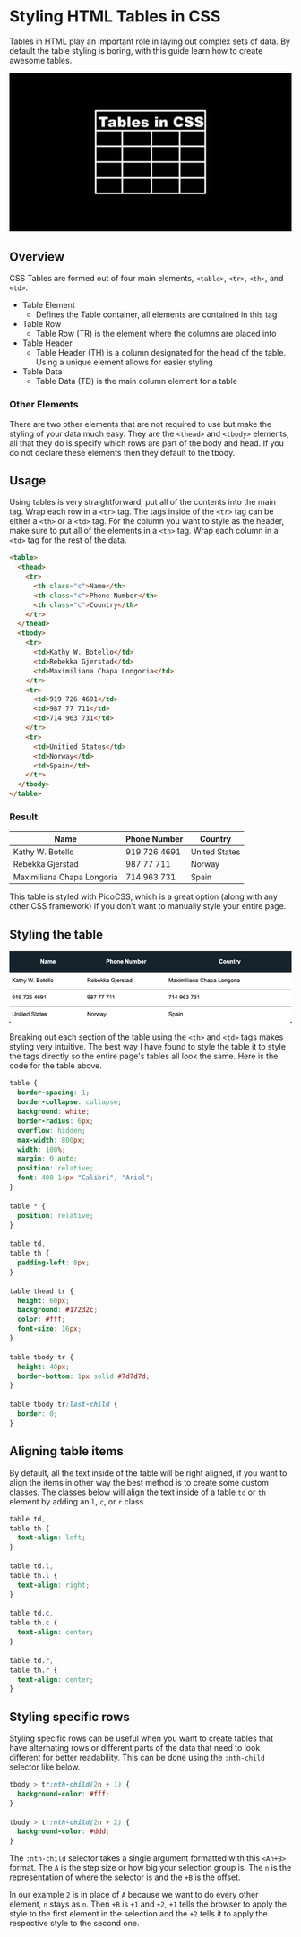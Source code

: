 # Styling HTML Tables in CSS

Tables in HTML play an important role in laying out complex sets of data. By default the table styling is boring, with this guide learn how to create awesome tables.

![CSS Tables](./css_tables_header_lhtn7xcmxz.webp)

## Overview

CSS Tables are formed out of four main elements, `<table>`, `<tr>`, `<th>`, and `<td>`.

- Table Element
  - Defines the Table container, all elements are contained in this tag
- Table Row
  - Table Row (TR) is the element where the columns are placed into
- Table Header
  - Table Header (TH) is a column designated for the head of the table. Using a unique element allows for easier styling
- Table Data
  - Table Data (TD) is the main column element for a table

### Other Elements

There are two other elements that are not required to use but make the styling of your data much easy. They are the `<thead>` and `<tbody>` elements, all that they do is specify which rows are part of the body and head. If you do not declare these elements then they default to the tbody.

## Usage

Using tables is very straightforward, put all of the contents into the main tag. Wrap each row in a `<tr>` tag. The tags inside of the `<tr>` tag can be either a `<th>` or a `<td>` tag. For the column you want to style as the header, make sure to put all of the elements in a `<th>` tag. Wrap each column in a `<td>` tag for the rest of the data.

```html
<table>
  <thead>
    <tr>
      <th class="c">Name</th>
      <th class="c">Phone Number</th>
      <th class="c">Country</th>
    </tr>
  </thead>
  <tbody>
    <tr>
      <td>Kathy W. Botello</td>
      <td>Rebekka Gjerstad</td>
      <td>Maximiliana Chapa Longoria</td>
    </tr>
    <tr>
      <td>919 726 4691</td>
      <td>987 77 711</td>
      <td>714 963 731</td>
    </tr>
    <tr>
      <td>Unitied States</td>
      <td>Norway</td>
      <td>Spain</td>
    </tr>
  </tbody>
</table>
```

### Result

| Name                       | Phone Number | Country       |
| -------------------------- | ------------ | ------------- |
| Kathy W. Botello           | 919 726 4691 | United States |
| Rebekka Gjerstad           | 987 77 711   | Norway        |
| Maximiliana Chapa Longoria | 714 963 731  | Spain         |

This table is styled with PicoCSS, which is a great option (along with any other CSS framework) if you don't want to manually style your entire page.

## Styling the table

![Table Example](./users_masonwright_desktop_social_css_table_html_yCbtonpg1M.png)

Breaking out each section of the table using the `<th>` and `<td>` tags makes styling very intuitive. The best way I have found to style the table it to style the tags directly so the entire page's tables all look the same. Here is the code for the table above.

```css
table {
  border-spacing: 1;
  border-collapse: collapse;
  background: white;
  border-radius: 6px;
  overflow: hidden;
  max-width: 800px;
  width: 100%;
  margin: 0 auto;
  position: relative;
  font: 400 14px "Calibri", "Arial";
}

table * {
  position: relative;
}

table td,
table th {
  padding-left: 8px;
}

table thead tr {
  height: 60px;
  background: #17232c;
  color: #fff;
  font-size: 16px;
}

table tbody tr {
  height: 48px;
  border-bottom: 1px solid #7d7d7d;
}

table tbody tr:last-child {
  border: 0;
}
```

## Aligning table items

By default, all the text inside of the table will be right aligned, if you want to align the items in other way the best method is to create some custom classes. The classes below will align the text inside of a table `td` or `th` element by adding an `l`, `c`, or `r` class.

```css
table td,
table th {
  text-align: left;
}

table td.l,
table th.l {
  text-align: right;
}

table td.c,
table th.c {
  text-align: center;
}

table td.r,
table th.r {
  text-align: center;
}
```

## Styling specific rows

Styling specific rows can be useful when you want to create tables that have alternating rows or different parts of the data that need to look different for better readability. This can be done using the `:nth-child` selector like below.

```css
tbody > tr:nth-child(2n + 1) {
  background-color: #fff;
}

tbody > tr:nth-child(2n + 2) {
  background-color: #ddd;
}
```

The `:nth-child` selector takes a single argument formatted with this `<An+B>` format. The `A` is the step size or how big your selection group is. The `n` is the representation of where the selector is and the `+B` is the offset.

In our example `2` is in place of `A` because we want to do every other element, `n` stays as `n`. Then `+B` is `+1` and `+2`, `+1` tells the browser to apply the style to the first element in the selection and the `+2` tells it to apply the respective style to the second one.
